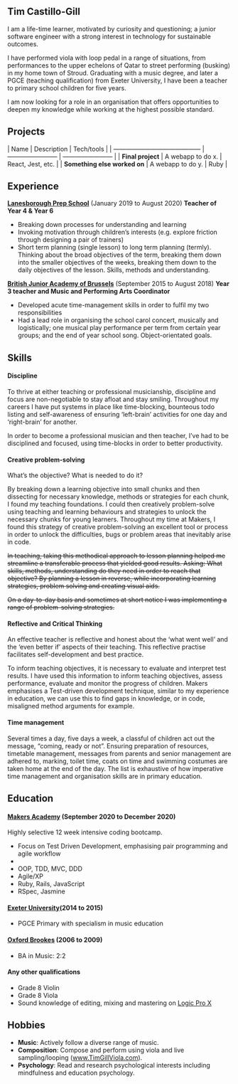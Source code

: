 ## **Tim Castillo-Gill**

I am a life-time learner, motivated by curiosity and questioning; a junior software engineer with a strong interest in technology for sustainable outcomes. 

I have performed viola with loop pedal in a range of situations, from performances to the upper echelons of Qatar to street performing (busking) in my home town of Stroud. Graduating with a music degree, and later a PGCE (teaching qualification) from Exeter University, I have been a teacher to primary school children for five years. 

I am now looking for a role in an organisation that offers opportunities to deepen my knowledge while working at the highest possible standard.

## **Projects**
| Name                         | Description       | Tech/tools        |
| —————————————— | ———————— | ———————— |
| ****Final project****            | A webapp to do x. | React, Jest, etc. |
| ****Something else worked on**** | A webapp to do y. | Ruby              |

## **Experience**

****[Lanesborough Prep School](https://www.lanesborough.surrey.sch.uk/)**** (January 2019 to August 2020)
**Teacher of Year 4 & Year 6**

* Breaking down processes for understanding and learning
* Invoking motivation through children’s interests (e.g. explore friction through designing a pair of trainers)
* Short term planning (single lesson) to long term planning (termly). Thinking about the broad objectives of the term, breaking them down into the smaller objectives of the weeks, breaking them down to the daily objectives of the lesson. Skills, methods and understanding.

****[British Junior Academy of Brussels](https://bjab.org/)**** (September 2015 to August 2018)
**Year 3 teacher and Music and Performing Arts Coordinator**

* Developed acute time-management skills in order to fulfil my two responsibilities
* Had a lead role in organising the school carol concert, musically and logistically; one musical play performance per term from certain year groups; and the end of year school song. Object-orientated goals. 

## **Skills**

#### **Discipline**

To thrive at either teaching or professional musicianship, discipline and focus are non-negotiable to stay afloat and stay smiling. Throughout my careers I have put systems in place like time-blocking, bounteous todo listing and self-awareness of ensuring ‘left-brain’ activities for one day and ‘right-brain’ for another. 

In order to become a professional musician and then teacher, I’ve had to be disciplined and focused, using time-blocks in order to better productivity.

#### **Creative problem-solving**
What’s the objective? What is needed to do it? 

By breaking down a learning objective into small chunks and then dissecting  for necessary knowledge, methods or strategies for each chunk, I found my teaching foundations. I could then creatively problem-solve using teaching and learning behaviours and strategies to unlock the necessary chunks for young learners. Throughout my time at Makers, I found this strategy of creative problem-solving an excellent tool or process in order to unlock the difficulties, bugs or problem areas that inevitably arise in code.

~~In teaching, taking this methodical approach to lesson planning helped me streamline a transferable process that yielded good results. Asking: What skills, methods, understanding do they need in order to reach that objective? By planning a lesson in reverse, while incorporating learning strategies, problem solving and creating visual aids.~~ 

~~On a day-to-day basis and sometimes at short notice I was implementing a range of problem-solving strategies.~~ 

#### **Reflective and Critical Thinking**
An effective teacher is reflective and honest about the ‘what went well’ and the ‘even better if’ aspects of their teaching. This reflective practise facilitates self-development and best practice. 

To inform teaching objectives,  it is necessary to evaluate and interpret  test results. I have used this information to inform teaching objectives, assess performance, evaluate and monitor the progress of children. Makers emphasises a Test-driven development technique, similar to my experience in education, we can use this to find gaps in knowledge, or in code, misaligned method arguments for example.

#### **Time management**
Several times a day, five days a week, a classful of children act out the message, “coming, ready or not”. Ensuring preparation of resources, timetable management, messages from parents and senior management are adhered to, marking, toilet time, coats on time and swimming costumes are taken home at the end of the day. The list is exhaustive of how imperative time management and organisation skills are in primary education.

## **Education**

#### **[Makers Academy](https://makers.tech/) (September 2020 to December 2020)**
Highly selective 12 week intensive coding bootcamp.

* Focus on Test Driven Development, emphasising pair programming and agile workflow
* 
* OOP, TDD, MVC, DDD
* Agile/XP
* Ruby, Rails, JavaScript
* RSpec, Jasmine

#### **[Exeter University](https://www.exeter.ac.uk/)(2014 to 2015)**

* PGCE Primary with specialism in music education

#### **[Oxford Brookes](https://www.brookes.ac.uk/) (2006 to 2009)**

* BA in Music: 2:2

#### **Any other qualifications**
* Grade 8 Violin
* Grade 8 Viola
* Sound knowledge of editing, mixing and mastering on [Logic Pro X](https://www.apple.com/uk/logic-pro/)

## **Hobbies**
* ****Music****: Actively follow a diverse range of music.
* ****Composition****: Compose and perform using viola and live sampling/looping (www.TimGillViola.com). 
* ****Psychology****: Read and research psychological interests including mindfulness and education psychology.